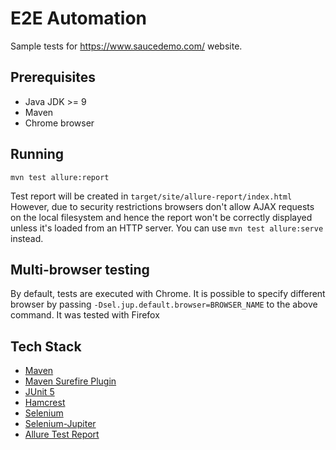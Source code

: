 # E2E Automation

Sample tests for https://www.saucedemo.com/ website.


## Prerequisites

* Java JDK >= 9
* Maven
* Chrome browser


## Running

`mvn test allure:report`

Test report will be created in `target/site/allure-report/index.html` However, due to security restrictions browsers 
don't allow AJAX requests on the local filesystem and hence the report won't be correctly displayed unless it's loaded 
from an HTTP server. You can use `mvn test allure:serve` instead.

## Multi-browser testing

By default, tests are executed with Chrome. It is possible to specify different browser by passing `-Dsel.jup.default.browser=BROWSER_NAME` to the above command.
It was tested with Firefox

## Tech Stack
* [Maven](https://maven.apache.org/)
* [Maven Surefire Plugin](https://maven.apache.org/surefire/maven-surefire-plugin/)
* [JUnit 5](https://junit.org/junit5/)
* [Hamcrest](http://hamcrest.org/) 
* [Selenium](https://www.selenium.dev/)
* [Selenium-Jupiter](https://bonigarcia.github.io/selenium-jupiter/)
* [Allure Test Report](http://allure.qatools.ru/)
